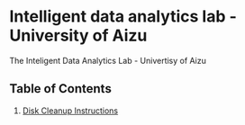 # Intelligent data analytics lab - University of Aizu

The Inteligent Data Analytics Lab - Univertisy of Aizu


## Table of Contents

1. [Disk Cleanup Instructions](./disk_cleanup_instructions.md)